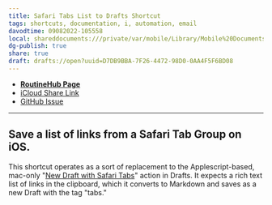 ```yaml
---
title: Safari Tabs List to Drafts Shortcut
tags: shortcuts, documentation, i, automation, email
davodtime: 09082022-105558
local: shareddocuments:///private/var/mobile/Library/Mobile%20Documents/iCloud~md~obsidian/Documents/OBSHIDDIAN/drafts/D7DB9BBA-7F26-4472-98D0-0AA4F5F6BD08.md
dg-publish: true
share: true
draft: drafts://open?uuid=D7DB9BBA-7F26-4472-98D0-0AA4F5F6BD08
---
```


- [**RoutineHub Page**](https://routinehub.co/shortcut/11024)
- [iCloud Share Link](https://www.icloud.com/shortcuts/f50474c6f7424b088f3994d9712cc3e4)
- [GitHub Issue](https://github.com/extratone/i/issues/137)
---

## Save a list of links from a Safari Tab Group on iOS.

This shortcut operates as a sort of replacement to the Applescript-based, mac-only "[New Draft with Safari Tabs](https://actions.getdrafts.com/a/16h)" action in Drafts. It expects a rich text list of links in the clipboard, which it converts to Markdown and saves as a new Draft with the tag "tabs."